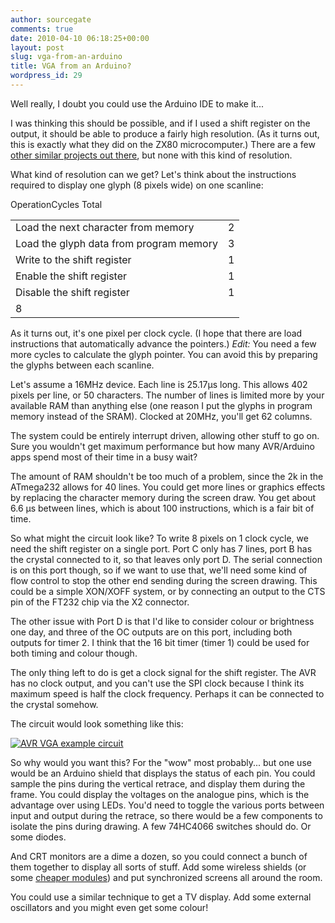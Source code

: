 ```yaml
---
author: sourcegate
comments: true
date: 2010-04-10 06:18:25+00:00
layout: post
slug: vga-from-an-arduino
title: VGA from an Arduino?
wordpress_id: 29
---
```


Well really, I doubt you could use the Arduino IDE to make it...



I was thinking this should be possible, and if I used a shift register on the output, it should be able to produce a fairly high resolution.  (As it turns out, this is exactly what they did on the ZX80 microcomputer.)  There are a few [other similar projects out there](http://www.serasidis.gr/circuits/AVR_VGA/avr_vga.htm), but none with this kind of resolution.



What kind of resolution can we get?  Let's think about the instructions required to display one glyph (8 pixels wide) on one scanline:

<table >
<tr >OperationCycles
<tr >
<td >Load the next character from memory
<td >2
<tr >
<td >Load the glyph data from program memory
<td >3
<tr >
<td >Write to the shift register
<td >1
<tr >
<td >Enable the shift register
<td >1
<tr >
<td >Disable the shift register
<td >1
<tr >Total
<td >8
</table>

As it turns out, it's one pixel per clock cycle.  (I hope that there are load instructions that automatically advance the pointers.)  _Edit:_ You need a few more cycles to calculate the glyph pointer.  You can avoid this by preparing the glyphs between each scanline.



Let's assume a 16MHz device.  Each line is 25.17µs long.  This allows 402 pixels per line, or 50 characters.  The number of lines is limited more by your available RAM than anything else (one reason I put the glyphs in program memory instead of the SRAM).  Clocked at 20MHz, you'll get 62 columns.



The system could be entirely interrupt driven, allowing other stuff to go on.  Sure you wouldn't get maximum performance but how many AVR/Arduino apps spend most of their time in a busy wait?



The amount of RAM shouldn't be too much of a problem, since the 2k in the ATmega232 allows for 40 lines.  You could get more lines or graphics effects by replacing the character memory during the screen draw.  You get about 6.6 µs between lines, which is about 100 instructions, which is a fair bit of time.



So what might the circuit look like?  To write 8 pixels on 1 clock cycle, we need the shift register on a single port.  Port C only has 7 lines, port B has the crystal connected to it, so that leaves only port D.  The serial connection is on this port though, so if we want to use that, we'll need some kind of flow control to stop the other end sending during the screen drawing.  This could be a simple XON/XOFF system, or by connecting an output to the CTS pin of the FT232 chip via the X2 connector.



The other issue with Port D is that I'd like to consider colour or brightness one day, and three of the OC outputs are on this port, including both outputs for timer 2.  I think that the 16 bit timer (timer 1) could be used for both timing and colour though.



The only thing left to do is get a clock signal for the shift register.  The AVR has no clock output, and you can't use the SPI clock because I think its maximum speed is half the clock frequency.  Perhaps it can be connected to the crystal somehow.



The circuit would look something like this:



[![AVR VGA example circuit](http://sourcegate.files.wordpress.com/2010/04/avr-vga.png?w=300)](http://sourcegate.files.wordpress.com/2010/04/avr-vga.png)



So why would you want this?  For the "wow" most probably... but one use would be an Arduino shield that displays the status of each pin.  You could sample the pins during the vertical retrace, and display them during the frame.  You could display the voltages on the analogue pins, which is the advantage over using LEDs.  You'd need to toggle the various ports between input and output during the retrace, so there would be a few components to isolate the pins during drawing.  A few 74HC4066 switches should do.  Or some diodes.



And CRT monitors are a dime a dozen, so you could connect a bunch of them together to display all sorts of stuff.  Add some wireless shields (or some [cheaper modules](http://au.farnell.com/microchip/mrf24j40ma-i-rm/module-rf-transceiver-802-15-4/dp/163020201)) and put synchronized screens all around the room.



You could use a similar technique to get a TV display.  Add some external oscillators and you might even get some colour!
